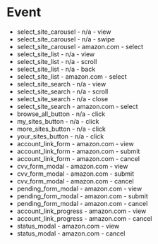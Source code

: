# Event

- select_site_carousel - n/a - view
- select_site_carousel - n/a - swipe
- select_site_carousel - amazon.com - select
- select_site_list - n/a - view
- select_site_list - n/a - scroll
- select_site_list - n/a - back
- select_site_list - amazon.com - select
- select_site_search - n/a - view
- select_site_search - n/a - scroll
- select_site_search - n/a - close
- select_site_search - amazon.com - select
- browse_all_button - n/a - click
- my_sites_button - n/a - click
- more_sites_button - n/a - click
- your_sites_button - n/a - click
- account_link_form - amazon.com - view
- account_link_form - amazon.com - submit
- account_link_form - amazon.com - cancel
- cvv_form_modal - amazon.com - view
- cvv_form_modal - amazon.com - submit
- cvv_form_modal - amazon.com - cancel
- pending_form_modal - amazon.com - view
- pending_form_modal - amazon.com - submit
- pending_form_modal - amazon.com - cancel
- account_link_progress - amazon.com - view
- account_link_progress - amazon.com - cancel
- status_modal - amazon.com - view
- status_modal - amazon.com - cancel